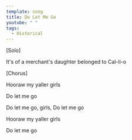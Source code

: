 ```yaml
---
template: song
title: Do Let Me Go
youtube: " "
tags:
  - Historical
---
```

\[Solo]

It's of a merchant's daughter belonged to Cal-li-o

\[Chorus]

Hooraw my yaller girls

Do let me go

Do let me go, girls, Do let me go

Hooraw my yaller girls

Do let me go